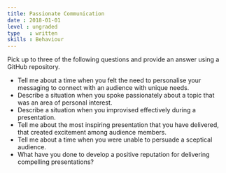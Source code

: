 ```yaml
---
title: Passionate Communication
date : 2018-01-01
level : ungraded
type   : written
skills : Behaviour
---
```

Pick up to three of the following questions and provide an answer using a GitHub repository.

- Tell me about a time when you felt the need to personalise your messaging to connect with an audience with unique needs.
- Describe a situation when you spoke passionately about a topic that was an area of personal interest.
- Describe a situation when you improvised effectively during a presentation.
- Tell me about the most inspiring presentation that you have delivered, that created excitement among audience members.
- Tell me about a time when you were unable to persuade a sceptical audience.
- What have you done to develop a positive reputation for delivering compelling presentations?
 


